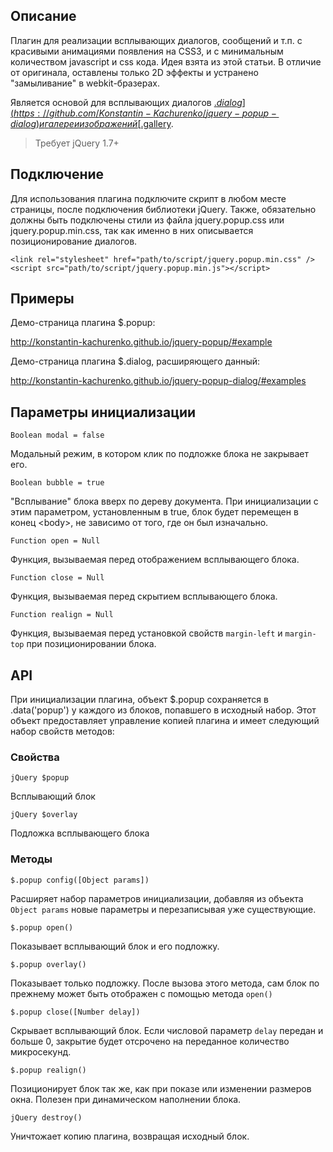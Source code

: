 ## Описание

Плагин для реализации всплывающих диалогов, сообщений и т.п. с красивыми анимациями появления на CSS3, и с минимальным количеством javascript и css кода. Идея взята из этой статьи. В отличие от оригинала, оставлены только 2D эффекты и устранено "замыливание" в webkit-бразерах.

Является основой для всплывающих диалогов [$.dialog](https://github.com/Konstantin-Kachurenko/jquery-popup-dialog) и галереи изображений [$.gallery](https://github.com/Konstantin-Kachurenko/jquery-popup-gallery).

> Требует jQuery 1.7+

## Подключение

Для использования плагина подключите скрипт в любом месте страницы, после подключения библиотеки jQuery. Также, обязательно должны быть подключены стили из файла jquery.popup.css или jquery.popup.min.css, так как именно в них описывается позиционирование диалогов.

    <link rel="stylesheet" href="path/to/script/jquery.popup.min.css" />
    <script src="path/to/script/jquery.popup.min.js"></script>

## Примеры

Демо-страница плагина $.popup:

http://konstantin-kachurenko.github.io/jquery-popup/#example

Демо-страница плагина $.dialog, расширяющего данный:

http://konstantin-kachurenko.github.io/jquery-popup-dialog/#examples

## Параметры инициализации

`Boolean modal = false`

Модальный режим, в котором клик по подложке блока не закрывает его.

`Boolean bubble = true`

"Всплывание" блока вверх по дереву документа. При инициализации с этим параметром, установленным в true, блок будет перемещен в конец \<body\>, не зависимо от того, где он был изначально.

`Function open = Null`

Функция, вызываемая перед отображением всплывающего блока.

`Function close = Null`

Функция, вызываемая перед скрытием всплывающего блока.

`Function realign = Null`

Функция, вызываемая перед установкой свойств `margin-left` и `margin-top` при позиционировании блока.

## API

При инициализации плагина, объект $.popup сохраняется в .data('popup') у каждого из блоков, попавшего в исходный набор. Этот объект предоставляет управление копией плагина и имеет следующий набор свойств методов:

### Свойства

`jQuery $popup`

Всплывающий блок

`jQuery $overlay`

Подложка всплывающего блока

### Методы

`$.popup config([Object params])`

Расширяет набор параметров инициализации, добавляя из объекта `Object params` новые параметры и перезаписывая уже существующие.

`$.popup open()`

Показывает всплывающий блок и его подложку.

`$.popup overlay()`

Показывает только подложку. После вызова этого метода, сам блок по прежнему может быть отображен с помощью метода `open()`

`$.popup close([Number delay])`

Скрывает всплывающий блок. Если числовой параметр `delay` передан и больше 0, закрытие будет отсрочено на переданное количество микросекунд.

`$.popup realign()`

Позиционирует блок так же, как при показе или изменении размеров окна. Полезен при динамическом наполнении блока.

`jQuery destroy()`

Уничтожает копию плагина, возвращая исходный блок.
